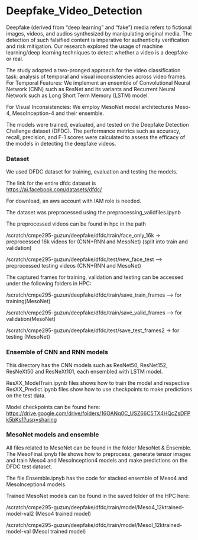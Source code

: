 # Deepfake_Video_Detection

Deepfake (derived from “deep learning” and “fake”) media refers to fictional images, videos, and audios synthesized by manipulating original media. The detection of such falsified content is imperative for authenticity verification and risk mitigation. Our research explored the usage of machine learning/deep learning techniques to detect whether a video is a deepfake or real.

The study adopted a two-pronged approach for the video classification task: analysis of temporal and visual inconsistencies across video frames.
For Temporal Features: We implement an ensemble of Convolutional Neural Network (CNN) such as ResNet and its variants and Recurrent Neural Network such as Long Short Term Memory (LSTM) model.

For Visual Inconsistencies: We employ MesoNet model architectures Meso-4, MesoInception-4 and their ensemble.

The models were trained, evaluated, and tested on the Deepfake Detection Challenge dataset (DFDC). The performance metrics such as accuracy, recall, precision, and F-1 scores were calculated to assess the efficacy of the models in detecting the deepfake videos.

### Dataset
We used DFDC dataset for training, evaluation and testing the models.

The link for the entire dfdc dataset is https://ai.facebook.com/datasets/dfdc/

For download, an aws account with IAM role is needed. 

The dataset was preprocessed using the preprocessing_validfiles.ipynb

The preprocessed videos can be found in hpc in the path 

/scratch/cmpe295-guzun/deepfake/dfdc/train/face_only_16k -> preprocessed  16k videos for (CNN+RNN and MesoNet) (split into train and validation)

/scratch/cmpe295-guzun/deepfake/dfdc/test/new_face_test  --> preprocessed testing videos (CNN+RNN and MesoNet)

The captured frames for training, validation and testing can be accessed under the following folders in HPC:

/scratch/cmpe295-guzun/deepfake/dfdc/train/save_train_frames  --> for training(MesoNet)

/scratch/cmpe295-guzun/deepfake/dfdc/train/save_valid_frames  --> for validation(MesoNet)

/scratch/cmpe295-guzun/deepfake/dfdc/test/save_test_frames2 ->  for testing (MesoNet)

### Ensemble of CNN and RNN models

This directory has the CNN models such as ResNet50, ResNet152, ResNeXt50 and ResNeXt101, each ensembled with LSTM model.

ResXX_ModelTrain.ipynb files shows how to train the model and respective ResXX_Predict.ipynb files show how to use checkpoints to make predictions on the test data.

Model checkpoints can be found here: https://drive.google.com/drive/folders/16OANq0C_USZ66C5TX4HQcZsDFPk5bKs1?usp=sharing

### MesoNet models and ensemble

All files related to MesoNet can be found in the folder MesoNet & Ensemble. The MesoFinal.ipnyb file shows how to preprocess, generate tensor images and train Meso4 and MesoInception4 models and make predictions on the DFDC test dataset. 

The file Ensemble.ipnyb has the code for stacked ensemble of Meso4 and MesoInception4 models.

Trained MesoNet models can be found in the saved folder of the HPC here: 

/scratch/cmpe295-guzun/deepfake/dfdc/train/model/Meso4_12ktrained-model-val2 (Meso4 trained model)

/scratch/cmpe295-guzun/deepfake/dfdc/train/model/MesoI_12ktrained-model-val (MesoI trained model)

